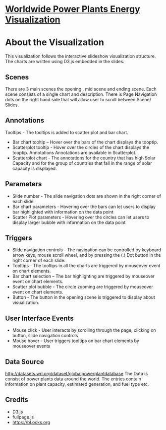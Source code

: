 # [Worldwide Power Plants Energy Visualization](https://ranem2.github.io/D3-Visualization-Project/final.html)

# About the Visualization
This visualization follows the interactive slideshow visualization structure. The charts are written using D3.js embedded in the slides.
## Scenes
There are 3 main scenes the opening , mid scene and ending scene. Each scene consists of a single chart and description. There is Page Navigation dots on the right hand side that will allow user to scroll between Scene/ Slides.  
## Annotations
Tooltips - The tooltips is added to scatter plot and bar chart.
* Bar chart tooltip – Hover over the bars of the chart displays the tooptip.
* Scatterplot tooltip - Hover over the circles of the chart displays the tooptip.
Annotations Annotations are available in Scatterplot.
* Scatterplot chart - The annotations for the country that has high Solar Capacity and for the group of countries that fall in the range of solar capacity is displayed.
## Parameters
* Slide number - The slide navigation dots are shown in the right corner of each slide. 
* Bar chart parameters - Hovering over the bars can let users to display bar highlighted with information on the data point 
* Scatter Plot parameters - Hovering over the circles can let users to display larger bubble with information on the data point
## Triggers
* Slide navigation controls - The navigation can be controlled by keyboard arrow keys, mouse scroll wheel, and by pressing the (.) Dot button in the right corner of each slide.
* Tooltips - The tooltips in all the charts are triggered by mouseover event on chart elements.
* Bar chart selection – The bar highlighting are triggered by mouseover event on chart elements.
* Scatter plot bubble - The circle zooming are triggered by mouseover event on chart elements.
* Button - The button in the opening scene is triggered to display about visualization.
## User Interface Events
* Mouse click - User interacts by scrolling through the page, clicking on button, slide navigation controls
* Mouse hover - User triggers tooltips on bar chart elements by mouseover events
## Data Source
http://datasets.wri.org/dataset/globalpowerplantdatabase 
 The Data is consist of power plants data around the world. The entries contain information on plant capacity, estimated generation, and fuel type etc.
## Credits
* D3.js
* fullpage.js
* https://bl.ocks.org


